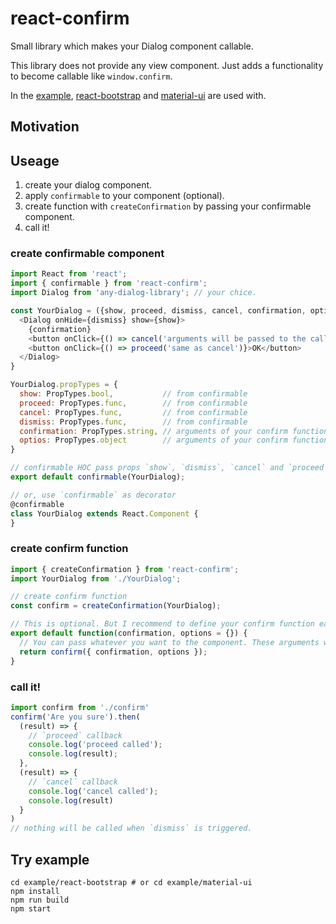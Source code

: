 # react-confirm
Small library which makes your Dialog component callable.

This library does not provide any view component. Just adds a functionality to become callable like `window.confirm`.

In the [example](https://github.com/haradakunihiko/react-confirm/tree/master/example), [react-bootstrap](https://react-bootstrap.github.io/components.html#modals) and [material-ui](http://www.material-ui.com/#/components/dialog) are used with.

## Motivation

## Useage
1. create your dialog component.
2. apply `confirmable` to your component (optional).
3. create function with `createConfirmation` by passing your confirmable component.
4. call it!

### create confirmable component

```js
import React from 'react';
import { confirmable } from 'react-confirm';
import Dialog from 'any-dialog-library'; // your chice. 

const YourDialog = ({show, proceed, dismiss, cancel, confirmation, options}) => {
  <Dialog onHide={dismiss} show={show}>
    {confirmation}
    <button onClick={() => cancel('arguments will be passed to the callback')}>CANCEL</button>
    <button onClick={() => proceed('same as cancel')}>OK</button>
  </Dialog>
}

YourDialog.propTypes = {
  show: PropTypes.bool,           // from confirmable 
  proceed: PropTypes.func,        // from confirmable 
  cancel: PropTypes.func,         // from confirmable 
  dismiss: PropTypes.func,        // from confirmable 
  confirmation: PropTypes.string, // arguments of your confirm function
  optios: PropTypes.object        // arguments of your confirm function
}

// confirmable HOC pass props `show`, `dismiss`, `cancel` and `proceed` to your component.
export default confirmable(YourDialog);

// or, use `confirmable` as decorator
@confirmable
class YourDialog extends React.Component {
}


```

### create confirm function
```js
import { createConfirmation } from 'react-confirm';
import YourDialog from './YourDialog';

// create confirm function
const confirm = createConfirmation(YourDialog);

// This is optional. But I recommend to define your confirm function easy to call.
export default function(confirmation, options = {}) {
  // You can pass whatever you want to the component. These arguments will be your Component's props
  return confirm({ confirmation, options });
}

```

### call it!
```js
import confirm from './confirm'
confirm('Are you sure').then(
  (result) => {
    // `proceed` callback
    console.log('proceed called');
    console.log(result);
  },
  (result) => {
    // `cancel` callback
    console.log('cancel called');
    console.log(result)
  }
)
// nothing will be called when `dismiss` is triggered.
```

## Try example

```
cd example/react-bootstrap # or cd example/material-ui
npm install
npm run build
npm start
```

